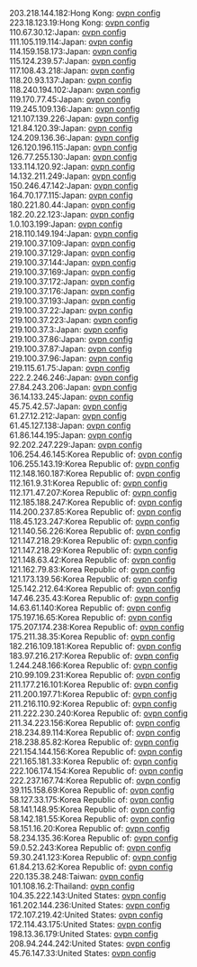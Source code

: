 203.218.144.182:Hong Kong: [ovpn config](vpn/203_218_144_182.ovpn)  
223.18.123.19:Hong Kong: [ovpn config](vpn/223_18_123_19.ovpn)  
110.67.30.12:Japan: [ovpn config](vpn/110_67_30_12.ovpn)  
111.105.119.114:Japan: [ovpn config](vpn/111_105_119_114.ovpn)  
114.159.158.173:Japan: [ovpn config](vpn/114_159_158_173.ovpn)  
115.124.239.57:Japan: [ovpn config](vpn/115_124_239_57.ovpn)  
117.108.43.218:Japan: [ovpn config](vpn/117_108_43_218.ovpn)  
118.20.93.137:Japan: [ovpn config](vpn/118_20_93_137.ovpn)  
118.240.194.102:Japan: [ovpn config](vpn/118_240_194_102.ovpn)  
119.170.77.45:Japan: [ovpn config](vpn/119_170_77_45.ovpn)  
119.245.109.136:Japan: [ovpn config](vpn/119_245_109_136.ovpn)  
121.107.139.226:Japan: [ovpn config](vpn/121_107_139_226.ovpn)  
121.84.120.39:Japan: [ovpn config](vpn/121_84_120_39.ovpn)  
124.209.136.36:Japan: [ovpn config](vpn/124_209_136_36.ovpn)  
126.120.196.115:Japan: [ovpn config](vpn/126_120_196_115.ovpn)  
126.77.255.130:Japan: [ovpn config](vpn/126_77_255_130.ovpn)  
133.114.120.92:Japan: [ovpn config](vpn/133_114_120_92.ovpn)  
14.132.211.249:Japan: [ovpn config](vpn/14_132_211_249.ovpn)  
150.246.47.142:Japan: [ovpn config](vpn/150_246_47_142.ovpn)  
164.70.177.115:Japan: [ovpn config](vpn/164_70_177_115.ovpn)  
180.221.80.44:Japan: [ovpn config](vpn/180_221_80_44.ovpn)  
182.20.22.123:Japan: [ovpn config](vpn/182_20_22_123.ovpn)  
1.0.103.199:Japan: [ovpn config](vpn/1_0_103_199.ovpn)  
218.110.149.194:Japan: [ovpn config](vpn/218_110_149_194.ovpn)  
219.100.37.109:Japan: [ovpn config](vpn/219_100_37_109.ovpn)  
219.100.37.129:Japan: [ovpn config](vpn/219_100_37_129.ovpn)  
219.100.37.144:Japan: [ovpn config](vpn/219_100_37_144.ovpn)  
219.100.37.169:Japan: [ovpn config](vpn/219_100_37_169.ovpn)  
219.100.37.172:Japan: [ovpn config](vpn/219_100_37_172.ovpn)  
219.100.37.176:Japan: [ovpn config](vpn/219_100_37_176.ovpn)  
219.100.37.193:Japan: [ovpn config](vpn/219_100_37_193.ovpn)  
219.100.37.22:Japan: [ovpn config](vpn/219_100_37_22.ovpn)  
219.100.37.223:Japan: [ovpn config](vpn/219_100_37_223.ovpn)  
219.100.37.3:Japan: [ovpn config](vpn/219_100_37_3.ovpn)  
219.100.37.86:Japan: [ovpn config](vpn/219_100_37_86.ovpn)  
219.100.37.87:Japan: [ovpn config](vpn/219_100_37_87.ovpn)  
219.100.37.96:Japan: [ovpn config](vpn/219_100_37_96.ovpn)  
219.115.61.75:Japan: [ovpn config](vpn/219_115_61_75.ovpn)  
222.2.246.246:Japan: [ovpn config](vpn/222_2_246_246.ovpn)  
27.84.243.206:Japan: [ovpn config](vpn/27_84_243_206.ovpn)  
36.14.133.245:Japan: [ovpn config](vpn/36_14_133_245.ovpn)  
45.75.42.57:Japan: [ovpn config](vpn/45_75_42_57.ovpn)  
61.27.12.212:Japan: [ovpn config](vpn/61_27_12_212.ovpn)  
61.45.127.138:Japan: [ovpn config](vpn/61_45_127_138.ovpn)  
61.86.144.195:Japan: [ovpn config](vpn/61_86_144_195.ovpn)  
92.202.247.229:Japan: [ovpn config](vpn/92_202_247_229.ovpn)  
106.254.46.145:Korea Republic of: [ovpn config](vpn/106_254_46_145.ovpn)  
106.255.143.19:Korea Republic of: [ovpn config](vpn/106_255_143_19.ovpn)  
112.148.160.187:Korea Republic of: [ovpn config](vpn/112_148_160_187.ovpn)  
112.161.9.31:Korea Republic of: [ovpn config](vpn/112_161_9_31.ovpn)  
112.171.47.207:Korea Republic of: [ovpn config](vpn/112_171_47_207.ovpn)  
112.185.188.247:Korea Republic of: [ovpn config](vpn/112_185_188_247.ovpn)  
114.200.237.85:Korea Republic of: [ovpn config](vpn/114_200_237_85.ovpn)  
118.45.123.247:Korea Republic of: [ovpn config](vpn/118_45_123_247.ovpn)  
121.140.56.226:Korea Republic of: [ovpn config](vpn/121_140_56_226.ovpn)  
121.147.218.29:Korea Republic of: [ovpn config](vpn/121_147_218_29.ovpn)  
121.147.218.29:Korea Republic of: [ovpn config](vpn/121_147_218_29.ovpn)  
121.148.63.42:Korea Republic of: [ovpn config](vpn/121_148_63_42.ovpn)  
121.162.79.83:Korea Republic of: [ovpn config](vpn/121_162_79_83.ovpn)  
121.173.139.56:Korea Republic of: [ovpn config](vpn/121_173_139_56.ovpn)  
125.142.212.64:Korea Republic of: [ovpn config](vpn/125_142_212_64.ovpn)  
147.46.235.43:Korea Republic of: [ovpn config](vpn/147_46_235_43.ovpn)  
14.63.61.140:Korea Republic of: [ovpn config](vpn/14_63_61_140.ovpn)  
175.197.16.65:Korea Republic of: [ovpn config](vpn/175_197_16_65.ovpn)  
175.207.174.238:Korea Republic of: [ovpn config](vpn/175_207_174_238.ovpn)  
175.211.38.35:Korea Republic of: [ovpn config](vpn/175_211_38_35.ovpn)  
182.216.109.181:Korea Republic of: [ovpn config](vpn/182_216_109_181.ovpn)  
183.97.216.217:Korea Republic of: [ovpn config](vpn/183_97_216_217.ovpn)  
1.244.248.166:Korea Republic of: [ovpn config](vpn/1_244_248_166.ovpn)  
210.99.109.231:Korea Republic of: [ovpn config](vpn/210_99_109_231.ovpn)  
211.177.216.101:Korea Republic of: [ovpn config](vpn/211_177_216_101.ovpn)  
211.200.197.71:Korea Republic of: [ovpn config](vpn/211_200_197_71.ovpn)  
211.216.110.92:Korea Republic of: [ovpn config](vpn/211_216_110_92.ovpn)  
211.222.230.240:Korea Republic of: [ovpn config](vpn/211_222_230_240.ovpn)  
211.34.223.156:Korea Republic of: [ovpn config](vpn/211_34_223_156.ovpn)  
218.234.89.114:Korea Republic of: [ovpn config](vpn/218_234_89_114.ovpn)  
218.238.85.82:Korea Republic of: [ovpn config](vpn/218_238_85_82.ovpn)  
221.154.144.156:Korea Republic of: [ovpn config](vpn/221_154_144_156.ovpn)  
221.165.181.33:Korea Republic of: [ovpn config](vpn/221_165_181_33.ovpn)  
222.106.174.154:Korea Republic of: [ovpn config](vpn/222_106_174_154.ovpn)  
222.237.167.74:Korea Republic of: [ovpn config](vpn/222_237_167_74.ovpn)  
39.115.158.69:Korea Republic of: [ovpn config](vpn/39_115_158_69.ovpn)  
58.127.33.175:Korea Republic of: [ovpn config](vpn/58_127_33_175.ovpn)  
58.141.148.95:Korea Republic of: [ovpn config](vpn/58_141_148_95.ovpn)  
58.142.181.55:Korea Republic of: [ovpn config](vpn/58_142_181_55.ovpn)  
58.151.16.20:Korea Republic of: [ovpn config](vpn/58_151_16_20.ovpn)  
58.234.135.36:Korea Republic of: [ovpn config](vpn/58_234_135_36.ovpn)  
59.0.52.243:Korea Republic of: [ovpn config](vpn/59_0_52_243.ovpn)  
59.30.241.123:Korea Republic of: [ovpn config](vpn/59_30_241_123.ovpn)  
61.84.213.62:Korea Republic of: [ovpn config](vpn/61_84_213_62.ovpn)  
220.135.38.248:Taiwan: [ovpn config](vpn/220_135_38_248.ovpn)  
101.108.16.2:Thailand: [ovpn config](vpn/101_108_16_2.ovpn)  
104.35.222.143:United States: [ovpn config](vpn/104_35_222_143.ovpn)  
161.202.144.236:United States: [ovpn config](vpn/161_202_144_236.ovpn)  
172.107.219.42:United States: [ovpn config](vpn/172_107_219_42.ovpn)  
172.114.43.175:United States: [ovpn config](vpn/172_114_43_175.ovpn)  
198.13.36.179:United States: [ovpn config](vpn/198_13_36_179.ovpn)  
208.94.244.242:United States: [ovpn config](vpn/208_94_244_242.ovpn)  
45.76.147.33:United States: [ovpn config](vpn/45_76_147_33.ovpn)  

